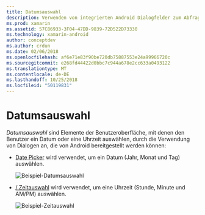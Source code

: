 ```yaml
---
title: Datumsauswahl
description: Verwenden von integrierten Android Dialogfelder zum Abfragen von des Benutzers für Datum und Uhrzeit
ms.prod: xamarin
ms.assetid: 57C86933-3F04-47DD-9839-72D522D73330
ms.technology: xamarin-android
author: conceptdev
ms.author: crdun
ms.date: 02/06/2018
ms.openlocfilehash: af6e71e83f90be720db75887553e24a99966720c
ms.sourcegitcommit: e268fd44422d0bbc7c944a678e2cc633a0493122
ms.translationtype: MT
ms.contentlocale: de-DE
ms.lasthandoff: 10/25/2018
ms.locfileid: "50119831"
---
```

# <a name="pickers"></a>Datumsauswahl


*Datumsauswahl* sind Elemente der Benutzeroberfläche, mit denen den Benutzer ein Datum oder eine Uhrzeit auswählen, durch die Verwendung von Dialogen an, die von Android bereitgestellt werden können:

-   [Date Picker](~/android/user-interface/controls/pickers/date-picker.md) wird verwendet, um ein Datum (Jahr, Monat und Tag) auswählen.

    ![Beispiel-Datumsauswahl](images/date-picker.png)

-   [/ Zeitauswahl](~/android/user-interface/controls/pickers/time-picker.md) wird verwendet, um eine Uhrzeit (Stunde, Minute und AM/PM) auswählen.

    ![Beispiel-Zeitauswahl](images/time-picker.png)

